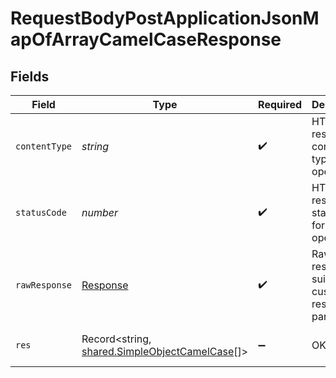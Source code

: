 # RequestBodyPostApplicationJsonMapOfArrayCamelCaseResponse


## Fields

| Field                                                                                                 | Type                                                                                                  | Required                                                                                              | Description                                                                                           | Example                                                                                               |
| ----------------------------------------------------------------------------------------------------- | ----------------------------------------------------------------------------------------------------- | ----------------------------------------------------------------------------------------------------- | ----------------------------------------------------------------------------------------------------- | ----------------------------------------------------------------------------------------------------- |
| `contentType`                                                                                         | *string*                                                                                              | :heavy_check_mark:                                                                                    | HTTP response content type for this operation                                                         |                                                                                                       |
| `statusCode`                                                                                          | *number*                                                                                              | :heavy_check_mark:                                                                                    | HTTP response status code for this operation                                                          |                                                                                                       |
| `rawResponse`                                                                                         | [Response](https://developer.mozilla.org/en-US/docs/Web/API/Response)                                 | :heavy_check_mark:                                                                                    | Raw HTTP response; suitable for custom response parsing                                               |                                                                                                       |
| `res`                                                                                                 | Record<string, [shared.SimpleObjectCamelCase](../../../sdk/models/shared/simpleobjectcamelcase.md)[]> | :heavy_minus_sign:                                                                                    | OK                                                                                                    | {"mapElem1":["...","..."],"mapElem2":["...","..."]}                                                   |
